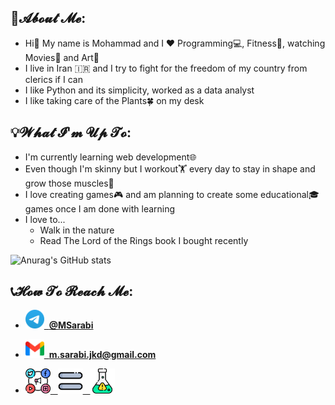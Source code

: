 ## 🤵𝓐𝓫𝓸𝓾𝓽 𝓜𝓮:
- Hi👋 My name is Mohammad and I ❤️ Programming💻, Fitness🏃, watching Movies🎥 and Art🎨
- I live in Iran 🇮🇷 and I try to fight for the freedom of my country from clerics if I can
- I like Python and its simplicity, worked as a data analyst
- I like taking care of the Plants🍀 on my desk

## 💡𝓦𝓱𝓪𝓽 𝓘'𝓶 𝓤𝓹 𝓣𝓸:
- I'm currently learning web development🌐
- Even though I'm skinny but I workout🏋️ every day to stay in shape and grow those muscles💪
- I love creating games🎮 and am planning to create some educational🎓 games once I am done with learning
- I love to...
  - Walk in the nature
  - Read The Lord of the Rings book I bought recently

![Anurag's GitHub stats](https://github-readme-stats.vercel.app/api?username=m-sarabi&show_icons=true&theme=dark&hide=prs&rank_icon=percentile)

## 📞𝓗𝓸𝔀 𝓣𝓸 𝓡𝓮𝓪𝓬𝓱 𝓜𝓮:
- [<img src="https://raw.githubusercontent.com/m-sarabi/m-sarabi/main/Media/telegram.png" width="30em">&nbsp;&nbsp;<b>@MSarabi</b>](https://t.me/MSarabi)
- [<img src="https://raw.githubusercontent.com/m-sarabi/m-sarabi/main/Media/gmail.png" width="30em">&nbsp;&nbsp;<b>m.sarabi.jkd@gmail.com</b>](mailto:m.sarabi.jkd@gmail.com)

- [<img src="https://raw.githubusercontent.com/m-sarabi/m-sarabi/main/Media/social-media.png" width="40em">&nbsp;&nbsp;&nbsp;<img src="https://raw.githubusercontent.com/m-sarabi/m-sarabi/main/Media/equal.png" width="40em">&nbsp;&nbsp;&nbsp;<img src="https://raw.githubusercontent.com/m-sarabi/m-sarabi/main/Media/flask.png" width="40em">](https://www.youtube.com/watch?v=bCeWncuIfoc)
